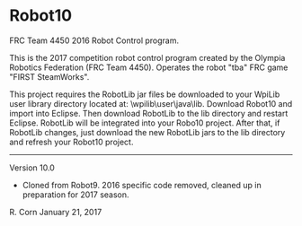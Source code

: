 # Robot10
FRC Team 4450 2016 Robot Control program.

This is the 2017 competition robot control program created by the Olympia Robotics Federation (FRC Team 4450).
Operates the robot "tba" FRC game "FIRST SteamWorks".

This project requires the RobotLib jar files be downloaded to your WpiLib user library directory located at:
<your user folder>\wpilib\user\java\lib. Download Robot10 and import into Eclipse. Then download RobotLib to
the lib directory and restart Eclipse. RobotLib will be integrated into your Robo10 project. After that, if
RobotLib changes, just download the new RobotLib jars to the lib directory and refresh your Robot10 project.
**************************************************************************************************************
Version 10.0

*    Cloned from Robot9. 2016 specific code removed, cleaned up in preparation for 2017 season.

R. Corn
January 21, 2017
